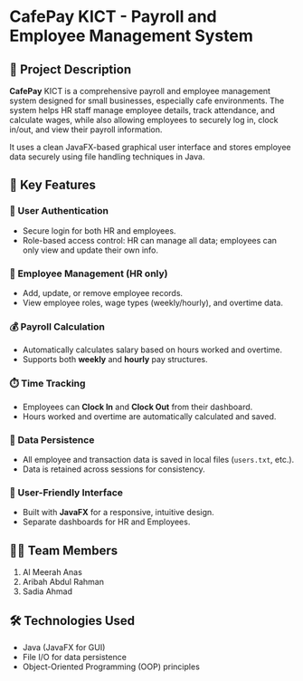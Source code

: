 # CafePay KICT - Payroll and Employee Management System


## 📌 Project Description  
**CafePay** KICT is a comprehensive payroll and employee management system designed for small businesses, especially cafe environments. The system helps HR staff manage employee details, track attendance, and calculate wages, while also allowing employees to securely log in, clock in/out, and view their payroll information. 

It uses a clean JavaFX-based graphical user interface and stores employee data securely using file handling techniques in Java.


## 🧠 Key Features

### 🔐 User Authentication
- Secure login for both HR and employees.
- Role-based access control: HR can manage all data; employees can only view and update their own info.

### 👥 Employee Management (HR only)
- Add, update, or remove employee records.
- View employee roles, wage types (weekly/hourly), and overtime data.

### 💰 Payroll Calculation
- Automatically calculates salary based on hours worked and overtime.
- Supports both **weekly** and **hourly** pay structures.

### ⏱️ Time Tracking
- Employees can **Clock In** and **Clock Out** from their dashboard.
- Hours worked and overtime are automatically calculated and saved.

### 💾 Data Persistence
- All employee and transaction data is saved in local files (`users.txt`, etc.).
- Data is retained across sessions for consistency.

### 🎨 User-Friendly Interface
- Built with **JavaFX** for a responsive, intuitive design.
- Separate dashboards for HR and Employees.


## 👩‍💻 Team Members

1. Al Meerah Anas  
2. Aribah Abdul Rahman  
3. Sadia Ahmad  


## 🛠 Technologies Used

- Java (JavaFX for GUI)
- File I/O for data persistence
- Object-Oriented Programming (OOP) principles